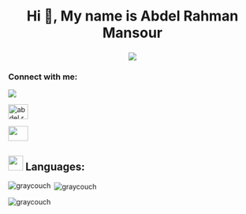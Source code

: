 <h1 align="center">Hi 👋, My name is Abdel Rahman Mansour</h1>
<h3 align="center"><img src="https://readme-typing-svg.herokuapp.com?size=30&duration=5501&color=FFFFFF&vCenter=true&center=true&width=470&lines=Software+Engineer;Computer+Scientist;SFS+Scholar;Lifelong+Learner;Avid+Gamer;Anime+Connoisseur" </p>

<h3 align="left"> Connect with me:</h3>
<p align="left">
  
<a href="https://www.linkedin.com/in/abdel-rahman-mansour" height="30" width="40">
  <img src="https://img.shields.io/badge/-LinkedIn-0A66C2?style=for-the-badge&logo=Linkedin&logoColor=white">
</a>
  
<a href="https://instagram.com/abdel.rahman.mansour" target="blank"><img align="center" src="https://raw.githubusercontent.com/rahuldkjain/github-profile-readme-generator/master/src/images/icons/Social/instagram.svg" alt="abdel.rahman.mansour" height="30" width="40" /></a>
  
<a href="Graycouch#3982" target="blank"><img align="center" src="https://raw.githubusercontent.com/rahuldkjain/github-profile-readme-generator/master/src/images/icons/Social/discord.svg" height="30" width="40" /></a>
</p>

## <img src="https://media2.giphy.com/media/QssGEmpkyEOhBCb7e1/giphy.gif?cid=ecf05e47a0n3gi1bfqntqmob8g9aid1oyj2wr3ds3mg700bl&rid=giphy.gif" width="30px"> Languages:


<p><img align="left" src="https://github-readme-stats.vercel.app/api/top-langs?username=graycouch&show_icons=true&locale=en&layout=compact" alt="graycouch" /></p>

<p>&nbsp;<img align="center" src="https://github-readme-stats.vercel.app/api?username=graycouch&show_icons=true&locale=en" alt="graycouch" /></p>

<p><img align="center" src="https://github-readme-streak-stats.herokuapp.com/?user=graycouch&" alt="graycouch" /></p>
